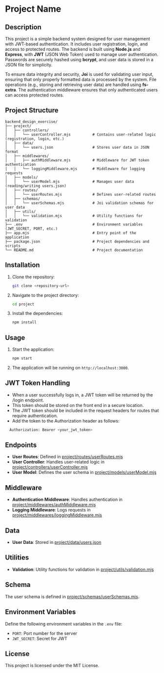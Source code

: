 # Project Name

## Description
This project is a simple backend system designed for user management with JWT-based authentication. It includes user registration, login, and access to protected routes. The backend is built using **Node.js** and **Express**, with **JWT** (JSON Web Token) used to manage user authentication. Passwords are securely hashed using **bcrypt**, and user data is stored in a JSON file for simplicity.

To ensure data integrity and security, **Joi** is used for validating user input, ensuring that only properly formatted data is processed by the system. File operations (e.g., storing and retrieving user data) are handled using **fs-extra**. The authentication middleware ensures that only authenticated users can access protected routes.


## Project Structure
```
backend_design_exercise/
├── project/
│   ├── controllers/
│   │   └── userController.mjs          # Contains user-related logic (registration, login, etc.)
│   ├── data/
│   │   └── users.json                  # Stores user data in JSON format
│   ├── middlewares/
│   │   ├── authMiddleware.mjs          # Middleware for JWT token authentication
│   │   └── loggingMiddleware.mjs       # Middleware for logging requests
│   ├── models/
│   │   └── userModel.mjs               # Manages user data (reading/writing users.json)
│   ├── routes/
│   │   └── userRoutes.mjs              # Defines user-related routes
│   ├── schemas/
│   │   └── userSchemas.mjs             # Joi validation schemas for user data
│   ├── utils/
│   │   └── validation.mjs              # Utility functions for validation
├── .env                                # Environment variables (JWT_SECRET, PORT, etc.)
├── app.mjs                             # Entry point of the application
├── package.json                        # Project dependencies and scripts
└── README.md                           # Project documentation

```

## Installation
1. Clone the repository:
    ```sh
    git clone <repository-url>
    ```
2. Navigate to the project directory:
    ```sh
    cd project
    ```
3. Install the dependencies:
    ```sh
    npm install
    ```

## Usage
1. Start the application:
    ```sh
    npm start
    ```
2. The application will be running on `http://localhost:3000`.

## JWT Token Handling
- When a user successfully logs in, a JWT token will be returned by the /login endpoint.
- This token should be stored on the front end in a secure location.
- The JWT token should be included in the request headers for routes that require authentication.
- Add the token to the Authorization header as follows:
```sh
  Authorization: Bearer <your_jwt_token>
```
## Endpoints
- **User Routes**: Defined in [project/routes/userRoutes.mjs](project/routes/userRoutes.mjs)
- **User Controller**: Handles user-related logic in [project/controllers/userController.mjs](project/controllers/userController.mjs)
- **User Model**: Defines the user schema in [project/models/userModel.mjs](project/models/userModel.mjs)

## Middleware
- **Authentication Middleware**: Handles authentication in [project/middlewares/authMiddleware.mjs](project/middlewares/authMiddleware.mjs)
- **Logging Middleware**: Logs requests in [project/middlewares/loggingMiddleware.mjs](project/middlewares/loggingMiddleware.mjs)

## Data
- **User Data**: Stored in [project/data/users.json](project/data/users.json)

## Utilities
- **Validation**: Utility functions for validation in [project/utils/validation.mjs](project/utils/validation.mjs)

## Schema
The user schema is defined in [project/schemas/userSchemas.mjs](project/schemas/userSchemas.mjs). 

## Environment Variables
Define the following environment variables in the `.env` file:
- `PORT`: Port number for the server
- `JWT_SECRET`: Secret for JWT

## License
This project is licensed under the MIT License.
